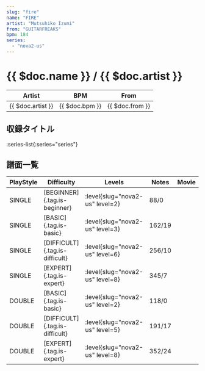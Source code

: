 ```yaml
---
slug: "fire"
name: "FIRE"
artist: "Mutsuhiko Izumi"
from: "GUITARFREAKS"
bpm: 184
series:
  - "nova2-us"
---
```


# {{ $doc.name }} / {{ $doc.artist }}

|Artist|BPM|From|
|------|---|----|
|{{ $doc.artist }}|{{ $doc.bpm }}|{{ $doc.from }}|

## 収録タイトル

:series-list{:series="series"}

## 譜面一覧

|PlayStyle|Difficulty|Levels|Notes|Movie|
|---------|----------|------|-----|-----|
|SINGLE|[BEGINNER]{.tag.is-beginner}|:level{slug="nova2-us" level=2}|88/0||
|SINGLE|[BASIC]{.tag.is-basic}|:level{slug="nova2-us" level=3}|162/19||
|SINGLE|[DIFFICULT]{.tag.is-difficult}|:level{slug="nova2-us" level=6}|256/10||
|SINGLE|[EXPERT]{.tag.is-expert}|:level{slug="nova2-us" level=8}|345/7||
|DOUBLE|[BASIC]{.tag.is-basic}|:level{slug="nova2-us" level=2}|118/0||
|DOUBLE|[DIFFICULT]{.tag.is-difficult}|:level{slug="nova2-us" level=5}|191/17||
|DOUBLE|[EXPERT]{.tag.is-expert}|:level{slug="nova2-us" level=8}|352/24||
